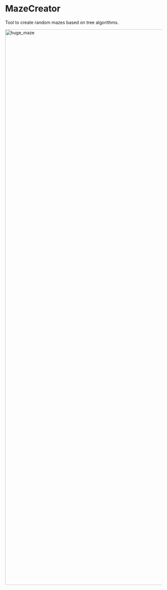 # MazeCreator

Tool to create random mazes based on tree algorithms.

<img width="1790" alt="huge_maze" src="https://user-images.githubusercontent.com/180231/47924637-fade4280-de9a-11e8-8099-7fb113cfdfa2.PNG">
